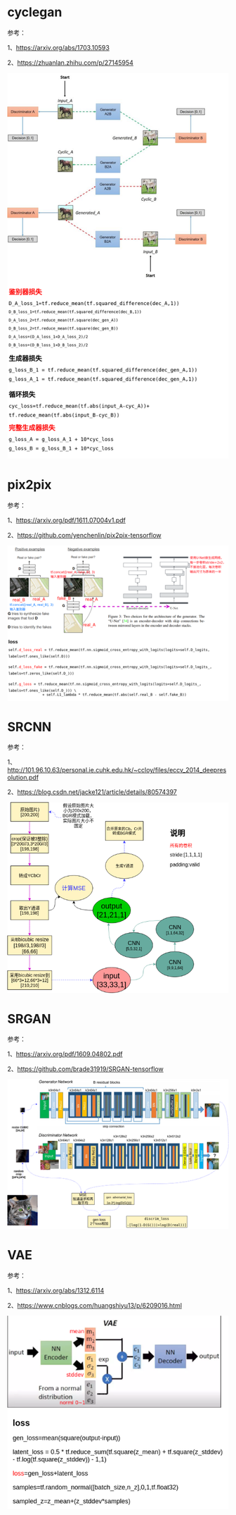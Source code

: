 # cyclegan
参考：

1、https://arxiv.org/abs/1703.10593

2、https://zhuanlan.zhihu.com/p/27145954

![](./cyclegan.png)

# pix2pix
参考：

1、https://arxiv.org/pdf/1611.07004v1.pdf

2、https://github.com/yenchenlin/pix2pix-tensorflow

![](./pix2pix.png)

# SRCNN
参考：

1、http://101.96.10.63/personal.ie.cuhk.edu.hk/~ccloy/files/eccv_2014_deepresolution.pdf

2、https://blog.csdn.net/jacke121/article/details/80574397

![](./SRCNN.png)

# SRGAN
参考：

1、https://arxiv.org/pdf/1609.04802.pdf

2、https://github.com/brade31919/SRGAN-tensorflow

![](./SRGAN.png)

# VAE
参考：

1、https://arxiv.org/abs/1312.6114

2、https://www.cnblogs.com/huangshiyu13/p/6209016.html

![](./VAE.png)
